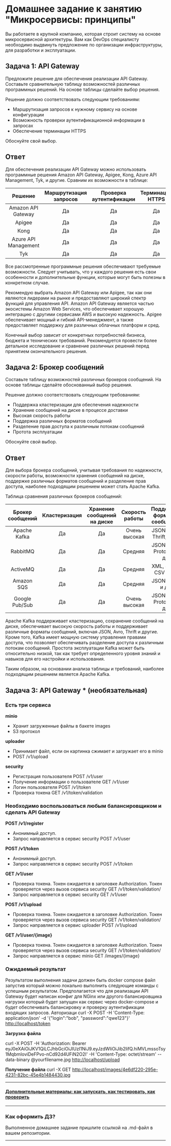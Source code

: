 
# Домашнее задание к занятию "Микросервисы: принципы"

Вы работаете в крупной компанию, которая строит систему на основе микросервисной архитектуры.
Вам как DevOps специалисту необходимо выдвинуть предложение по организации инфраструктуры, для разработки и эксплуатации.

## Задача 1: API Gateway

Предложите решение для обеспечения реализации API Gateway. Составьте сравнительную таблицу возможностей различных программных решений. На основе таблицы сделайте выбор решения.

Решение должно соответствовать следующим требованиям:

- Маршрутизация запросов к нужному сервису на основе конфигурации
- Возможность проверки аутентификационной информации в запросах
- Обеспечение терминации HTTPS

Обоснуйте свой выбор.

## Ответ

Для обеспечения реализации API Gateway можно использовать программные решения Amazon API Gateway, Apigee, Kong, Azure API Management, Tyk, и другие. Сравним их возможности в таблице:

| Решение | Маршрутизация запросов | Проверка аутентификации | Терминация HTTPS |
|:---:|:---:|:---:|:---:|
| Amazon API Gateway | Да | Да | Да |
|Apigee | Да | Да | Да |
|Kong | Да | Да | Да |
|Azure API Management | Да | Да | Да |
|Tyk | Да | Да | Да |

Все рассмотренные программные решения обеспечивают требуемые возможности. Следует учитывать, что у каждого решения есть свои особенности и дополнительные функции, которые могут быть полезны в конкретном случае.

Рекомендую выбрать Amazon API Gateway или Apigee, так как они являются лидерами на рынке и предоставляют широкий спектр функций для управления API. Amazon API Gateway является частью экосистемы Amazon Web Services, что обеспечивает хорошую интеграцию с другими сервисами AWS и высокую надежность. Apigee обеспечивает мощный и гибкий API-менеджмент, а также предоставляет поддержку для различных облачных платформ и сред.

Конечный выбор зависит от конкретных потребностей бизнеса, бюджета и технических требований. Рекомендуется провести более детальное исследование и сравнение различных решений перед принятием окончательного решения.

## Задача 2: Брокер сообщений

Составьте таблицу возможностей различных брокеров сообщений. На основе таблицы сделайте обоснованный выбор решения.

Решение должно соответствовать следующим требованиям:

- Поддержка кластеризации для обеспечения надежности
- Хранение сообщений на диске в процессе доставки
- Высокая скорость работы
- Поддержка различных форматов сообщений
- Разделение прав доступа к различным потокам сообщений
- Протота эксплуатации

Обоснуйте свой выбор.

## Ответ

Для выбора брокера сообщений, учитывая требования по надежности, скорости работы, возможности хранения сообщений на диске, поддержке различных форматов сообщений и разделение прав доступа, наиболее подходящим решением может стать Apache Kafka.

Таблица сравнения различных брокеров сообщений:

| Брокер сообщений | Кластеризация | Хранение сообщений на диске | Скорость работы | Поддержка форматов сообщений | Разделение прав доступа | Простота эксплуатации |
|:---:|:---:|:---:|:---:|:---:|:---:|:---:|
| Apache Kafka | Да | Да | Очень высокая | JSON, Avro, Thrift, и др. | Да | Нет |
| RabbitMQ | Да | Да | Средняя | JSON, XML, Protobuf и др. | Да | Да |
| ActiveMQ | Да | Да | Средняя | XML, JSON, CSV и др. | Да | Да |
| Amazon SQS | Да | Да | Средняя | JSON, XML, и др. | Да | Да |
| Google Pub/Sub | Да | Да | Очень высокая | JSON, XML, Protobuf и др. | Да | Нет |

Apache Kafka поддерживает кластеризацию, сохранение сообщений на диске, обеспечивает высокую скорость работы и поддерживает различные форматы сообщений, включая JSON, Avro, Thrift и другие. Кроме того, Kafka имеет мощную систему управления правами доступа, что позволяет обеспечивать разделение доступа к различным потокам сообщений. Простота эксплуатации Kafka может быть относительно низкой, так как требует определенного уровня знаний и навыков для его настройки и использования.

Таким образом, на основании анализа таблицы и требований, наиболее подходящим решением является Apache Kafka.

## Задача 3: API Gateway * (необязательная)

### Есть три сервиса

**minio**

- Хранит загруженные файлы в бакете images
- S3 протокол

**uploader**

- Принимает файл, если он картинка сжимает и загружает его в minio
- POST /v1/upload

**security**

- Регистрация пользователя POST /v1/user
- Получение информации о пользователе GET /v1/user
- Логин пользователя POST /v1/token
- Проверка токена GET /v1/token/validation

### Необходимо воспользоваться любым балансировщиком и сделать API Gateway

**POST /v1/register**

- Анонимный доступ.
- Запрос направляется в сервис security POST /v1/user

**POST /v1/token**

- Анонимный доступ.
- Запрос направляется в сервис security POST /v1/token

**GET /v1/user**

- Проверка токена. Токен ожидается в заголовке Authorization. Токен проверяется через вызов сервиса security GET /v1/token/validation/
- Запрос направляется в сервис security GET /v1/user

**POST /v1/upload**

- Проверка токена. Токен ожидается в заголовке Authorization. Токен проверяется через вызов сервиса security GET /v1/token/validation/
- Запрос направляется в сервис uploader POST /v1/upload

**GET /v1/user/{image}**

- Проверка токена. Токен ожидается в заголовке Authorization. Токен проверяется через вызов сервиса security GET /v1/token/validation/
- Запрос направляется в сервис minio  GET /images/{image}

### Ожидаемый результат

Результатом выполнения задачи должен быть docker compose файл запустив который можно локально выполнить следующие команды с успешным результатом.
Предполагается что для реализации API Gateway будет написан конфиг для NGinx или другого балансировщика нагрузки который будет запущен как сервис через docker-compose и будет обеспечивать балансировку и проверку аутентификации входящих запросов.
Авторизаци
curl -X POST -H 'Content-Type: application/json' -d '{"login":"bob", "password":"qwe123"}' <http://localhost/token>

**Загрузка файла**

curl -X POST -H 'Authorization: Bearer eyJ0eXAiOiJKV1QiLCJhbGciOiJIUzI1NiJ9.eyJzdWIiOiJib2IifQ.hiMVLmssoTsy1MqbmIoviDeFPvo-nCd92d4UFiN2O2I' -H 'Content-Type: octet/stream' --data-binary @yourfilename.jpg <http://localhost/upload>

**Получение файла**
curl -X GET <http://localhost/images/4e6df220-295e-4231-82bc-45e4b1484430.jpg>

---

#### [Дополнительные материалы: как запускать, как тестировать, как проверить](https://github.com/netology-code/devkub-homeworks/tree/main/11-microservices-02-principles)

---

### Как оформить ДЗ?

Выполненное домашнее задание пришлите ссылкой на .md-файл в вашем репозитории.

---
